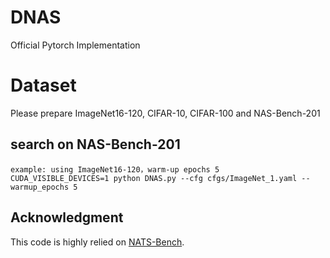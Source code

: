 # DNAS
Official Pytorch Implementation

# Dataset
Please prepare ImageNet16-120, CIFAR-10, CIFAR-100 and NAS-Bench-201

## search on NAS-Bench-201
```
example: using ImageNet16-120，warm-up epochs 5
CUDA_VISIBLE_DEVICES=1 python DNAS.py --cfg cfgs/ImageNet_1.yaml --warmup_epochs 5
```


## Acknowledgment
This code is highly relied on [NATS-Bench](https://github.com/D-X-Y/AutoDL-Projects). 



